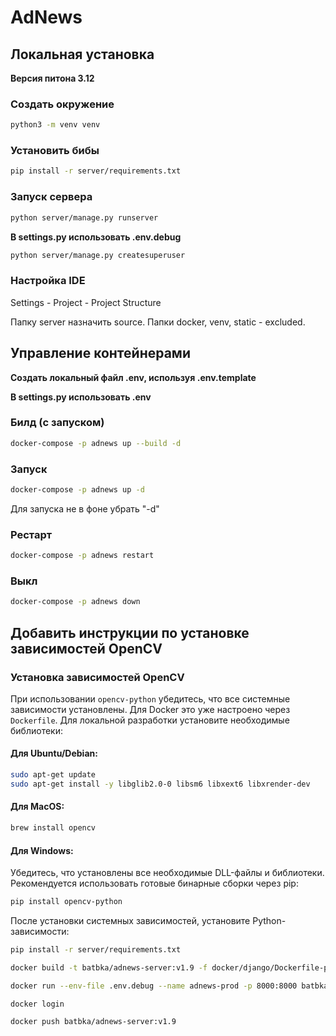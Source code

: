 # AdNews

## Локальная установка
**Версия питона 3.12**

### Создать окружение
```bash
python3 -m venv venv
```
### Установить бибы
```bash
pip install -r server/requirements.txt
```
### Запуск сервера
```bash
python server/manage.py runserver
```
**В settings.py использовать .env.debug**
```bash
python server/manage.py createsuperuser
```
### Настройка IDE

Settings - Project - Project Structure

Папку server назначить source. 
Папки docker, venv, static - excluded.

## Управление контейнерами

**Создать локальный файл .env, используя .env.template**

**В settings.py использовать .env**

### Билд (с запуском)
```bash
docker-compose -p adnews up --build -d
```

### Запуск
```bash
docker-compose -p adnews up -d
```
Для запуска не в фоне убрать "-d"

### Рестарт
```bash
docker-compose -p adnews restart
```

### Выкл
```bash
docker-compose -p adnews down
```

## Добавить инструкции по установке зависимостей OpenCV

### Установка зависимостей OpenCV

При использовании `opencv-python` убедитесь, что все системные зависимости установлены. Для Docker это уже настроено через `Dockerfile`. Для локальной разработки установите необходимые библиотеки:

#### Для Ubuntu/Debian:
```bash
sudo apt-get update
sudo apt-get install -y libglib2.0-0 libsm6 libxext6 libxrender-dev
```

#### Для MacOS:
```bash
brew install opencv
```

#### Для Windows:
Убедитесь, что установлены все необходимые DLL-файлы и библиотеки. Рекомендуется использовать готовые бинарные сборки через pip:
```bash
pip install opencv-python
```

После установки системных зависимостей, установите Python-зависимости:
```bash
pip install -r server/requirements.txt
```


```bash
docker build -t batbka/adnews-server:v1.9 -f docker/django/Dockerfile-prod.txt .
```
```bash
docker run --env-file .env.debug --name adnews-prod -p 8000:8000 batbka/adnews-server:v1.9
```
```bash
docker login
```
```bash
docker push batbka/adnews-server:v1.9
```